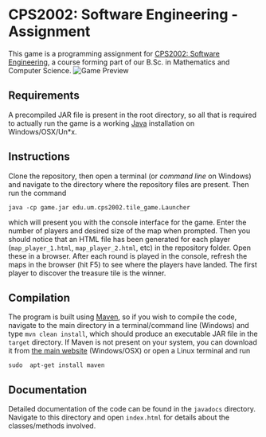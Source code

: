 # CPS2002: Software Engineering - Assignment
This game is a programming assignment for [CPS2002: Software Engineering](https://www.um.edu.mt/courses/studyunit/CPS2002), a course forming part of our B.Sc. in Mathematics and Computer Science.
![Game Preview](https://i.imgur.com/8VwMS9v.png) 

## Requirements
A precompiled JAR file is present in the root directory, so all that is required to actually run the game is a working [Java](https://java.com/en/download/) installation on Windows/OSX/Un*x. 
 
## Instructions
Clone the repository, then open a terminal (or _command line_ on Windows) and navigate to the directory where the repository files are present. Then run the command 

    java -cp game.jar edu.um.cps2002.tile_game.Launcher 

which will present you with the console interface for the game. Enter the number of players and desired size of the map when prompted. Then you should notice that an HTML file has been generated for each player (`map_player_1.html`, `map_player_2.html`, etc) in the repository folder. Open these in a browser. After each round is played in the console, refresh the maps in the browser (hit F5) to see where the players have landed. The first player to discover the treasure tile is the winner.

## Compilation
The program is built using [Maven](https://maven.apache.org/), so if you wish to compile the code, navigate to the main directory in a terminal/command line (Windows) and type `mvn clean install`, which should produce an executable JAR file in the `target` directory. If Maven is not present on your system, you can download it from [the main website](https://maven.apache.org/) (Windows/OSX) or open a Linux terminal and run

    sudo  apt-get install maven

## Documentation 
Detailed documentation of the code can be found in the `javadocs` directory. Navigate to this directory and open `index.html` for details about the classes/methods involved.
